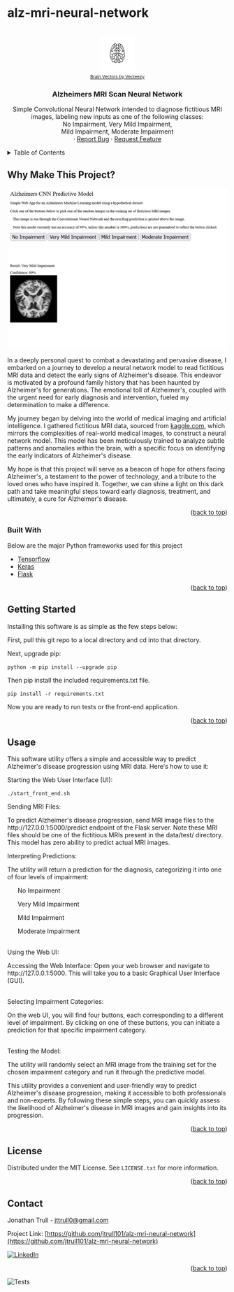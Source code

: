 # alz-mri-neural-network
<a name="readme-top"></a>

<!-- PROJECT SHIELDS -->
<!--
*** I'm using markdown "reference style" links for readability.
*** Reference links are enclosed in brackets [ ] instead of parentheses ( ).
*** See the bottom of this document for the declaration of the reference variables
*** for contributors-url, forks-url, etc. This is an optional, concise syntax you may use.
*** https://www.markdownguide.org/basic-syntax/#reference-style-links
-->


<br />
<div align="center">
  <a href="https://github.com/jtrull101/alz-mri-neural-network">
    <img src="images/006-11.jpg" alt="Logo" width="80" height="80">
    <br>
    <font size="-50">
      <a href="https://www.vecteezy.com/free-vector/brain">Brain Vectors by Vecteezy</a>
    </font>
  </a>
  
  
  <h3 align="center">Alzheimers MRI Scan Neural Network</h3>

  <p align="center">
    Simple Convolutional Neural Network intended to diagnose fictitious MRI images, labeling new inputs as one of the following classes: 
    <br>No Impairment, Very Mild Impairment, 
    <br>Mild Impairment, Moderate Impairment
    <br>
    · <a href="https://github.com/othneildrew/Best-README-Template/issues">Report Bug</a>
    · <a href="https://github.com/othneildrew/Best-README-Template/issues">Request Feature</a>
  </p>
</div>



<details>
  <summary>Table of Contents</summary>
  <ol>
    <li>
      <a href="#why-make-this-project">Why Make This Project?</a>
      <ul>
        <li><a href="#built-with">Built With</a></li>
      </ul>
    </li>
    <li>
      <a href="#getting-started">Getting Started</a>
    </li>
    <li><a href="#usage">Usage</a></li>
    <li><a href="#license">License</a></li>
    <li><a href="#contact">Contact</a></li>
  </ol>
</details>



## Why Make This Project?

![Product Name Screen Shot](images/screenshot.jpg)

In a deeply personal quest to combat a devastating and pervasive disease, I embarked on a journey to develop a neural network model to read fictitious MRI data and detect the early signs of Alzheimer's disease. This endeavor is motivated by a profound family history that has been haunted by Alzheimer's for generations. The emotional toll of Alzheimer's, coupled with the urgent need for early diagnosis and intervention, fueled my determination to make a difference.

My journey began by delving into the world of medical imaging and artificial intelligence. I gathered fictitious MRI data, sourced from [kaggle.com](https://www.kaggle.com/datasets/lukechugh/best-alzheimer-mri-dataset-99-accuracy), which mirrors the complexities of real-world medical images, to construct a neural network model. This model has been meticulously trained to analyze subtle patterns and anomalies within the brain, with a specific focus on identifying the early indicators of Alzheimer's disease.

My hope is that this project will serve as a beacon of hope for others facing Alzheimer's, a testament to the power of technology, and a tribute to the loved ones who have inspired it. Together, we can shine a light on this dark path and take meaningful steps toward early diagnosis, treatment, and ultimately, a cure for Alzheimer's disease.

<p align="right">(<a href="#readme-top">back to top</a>)</p>

### Built With

Below are the major Python frameworks used for this project

* [Tensorflow](https://www.tensorflow.org/)
* [Keras](https://keras.io/)
* [Flask](https://flask.palletsprojects.com/en/3.0.x/)
  

<p align="right">(<a href="#readme-top">back to top</a>)</p>

## Getting Started
Installing this software is as simple as the few steps below:

First, pull this git repo to a local directory and cd into that directory.

Next, upgrade pip:

    python -m pip install --upgrade pip
    
Then pip install the included requirements.txt file.

    pip install -r requirements.txt

  Now you are ready to run tests or the front-end application.

<p align="right">(<a href="#readme-top">back to top</a>)</p>

## Usage

This software utility offers a simple and accessible way to predict Alzheimer's disease progression using MRI data. Here's how to use it:

Starting the Web User Interface (UI):

    ./start_front_end.sh

  Sending MRI Files:
  <br>
  <p>
  To predict Alzheimer's disease progression, send MRI image files to the http://127.0.0.1:5000/predict endpoint of the Flask server. Note these MRI files should be one of the fictitious MRIs present in the data/test/ directory. This model has zero ability to predict actual MRI images.
  </p>
  Interpreting Predictions:
  <br>
  <p>
  The utility will return a prediction for the diagnosis, categorizing it into one of four levels of impairment:
  </p>
  <ul>No Impairment</ul>  
  <ul>Very Mild Impairment</ul>
  <ul>Mild Impairment</ul>  
  <ul>Moderate Impairment</ul>  
  <br>
  Using the Web UI:
  <br>
  <p>
  Accessing the Web Interface:
        Open your web browser and navigate to http://127.0.0.1:5000. This will take you to a basic Graphical User Interface (GUI).
  </p>
  <br>
  Selecting Impairment Categories:
  <br>
  <p>
  On the web UI, you will find four buttons, each corresponding to a different level of impairment. By clicking on one of these buttons, you can initiate a prediction for that specific impairment category.
  </p>
  <br>
  Testing the Model:
  <p>
  The utility will randomly select an MRI image from the training set for the chosen impairment category and run it through the predictive model.

  This utility provides a convenient and user-friendly way to predict Alzheimer's disease progression, making it accessible to both professionals and non-experts. By following these simple steps, you can quickly assess the likelihood of Alzheimer's disease  in MRI images and gain insights into its progression.
  </p>

<p align="right">(<a href="#readme-top">back to top</a>)</p>

## License

Distributed under the MIT License. See `LICENSE.txt` for more information.

<p align="right">(<a href="#readme-top">back to top</a>)</p>

## Contact

Jonathan Trull - jttrull0@gmail.com

Project Link: [https://github.com/jtrull101/alz-mri-neural-network](https://github.com/jtrull101/alz-mri-neural-network)

[![LinkedIn][linkedin-shield]][linkedin-url]

<p align="right">(<a href="#readme-top">back to top</a>)</p>


<!-- MARKDOWN LINKS & IMAGES -->
<!-- https://www.markdownguide.org/basic-syntax/#reference-style-links -->
[linkedin-shield]: https://img.shields.io/badge/-LinkedIn-black.svg?style=for-the-badge&logo=linkedin&colorB=555
[linkedin-url]: https://linkedin.com/in/jonathan--trull
![Tests](https://github.com/jtrull101/alz-mri-neural-network/actions/workflows/tests.yml/badge.svg)
